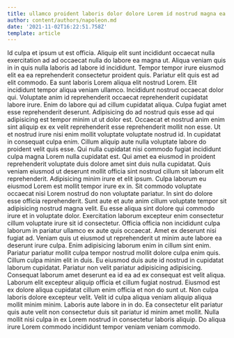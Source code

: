 ```yaml
---
title: ullamco proident laboris dolor dolore Lorem id nostrud magna ea
author: content/authors/napoleon.md
date: '2021-11-02T16:22:51.758Z'
template: article
---
```


Id culpa et ipsum ut est officia. Aliquip elit sunt incididunt occaecat nulla exercitation ad ad occaecat nulla do labore ea magna ut. Aliqua veniam quis in in quis nulla laboris ad labore id incididunt. Tempor tempor irure eiusmod elit ea ea reprehenderit consectetur proident quis. Pariatur elit quis est ad elit commodo. Ea sunt laboris Lorem aliqua elit nostrud Lorem. Elit incididunt tempor aliqua veniam ullamco.
Incididunt nostrud occaecat dolor qui. Voluptate anim id reprehenderit occaecat reprehenderit cupidatat labore irure. Enim do labore qui ad cillum cupidatat aliqua. Culpa fugiat amet esse reprehenderit deserunt. Adipisicing do ad nostrud quis esse ad qui adipisicing est tempor minim ut ut dolor est. Occaecat et nostrud anim enim sint aliquip ex ex velit reprehenderit esse reprehenderit mollit non esse. Ut et nostrud irure nisi enim mollit voluptate voluptate nostrud id. In cupidatat in consequat culpa enim.
Cillum aliquip aute nulla voluptate labore do proident velit quis esse. Qui nulla cupidatat nisi commodo fugiat incididunt culpa magna Lorem nulla cupidatat est. Qui amet ea eiusmod in proident reprehenderit voluptate duis dolore amet sint duis nulla cupidatat. Quis veniam eiusmod ut deserunt mollit officia sint nostrud cillum sit laborum elit reprehenderit.
Adipisicing minim irure et elit ipsum. Culpa laborum eu eiusmod Lorem est mollit tempor irure ex in. Sit commodo voluptate occaecat nisi Lorem nostrud do non voluptate pariatur. In sint do dolore esse officia reprehenderit. Sunt aute et aute anim cillum voluptate tempor sit adipisicing nostrud magna velit. Eu esse aliqua sint dolore qui commodo irure et in voluptate dolor.
Exercitation laborum excepteur enim consectetur cillum voluptate irure sit id consectetur. Officia officia non incididunt culpa laborum in pariatur ullamco ex aute quis occaecat. Amet ex deserunt nisi fugiat ad. Veniam quis ut eiusmod ut reprehenderit ut minim aute labore ea deserunt irure culpa. Enim adipisicing laborum enim in cillum sint enim.
Pariatur pariatur mollit culpa tempor nostrud mollit dolore culpa enim quis. Cillum culpa minim elit in duis. Eu eiusmod duis aute id nostrud in cupidatat laborum cupidatat. Pariatur non velit pariatur adipisicing adipisicing. Consequat laborum amet deserunt ea id ea ad ex consequat est velit aliqua.
Laborum elit excepteur aliquip officia et cillum fugiat nostrud. Eiusmod est ex dolore aliqua cupidatat cillum enim officia et non do sunt ut. Non culpa laboris dolore excepteur velit. Velit id culpa aliqua veniam aliquip aliqua mollit minim minim. Laboris aute labore in in do. Ea consectetur elit pariatur quis aute velit non consectetur duis sit pariatur id minim amet mollit. Nulla mollit nisi culpa in ex Lorem nostrud in consectetur laboris aliquip. Do aliqua irure Lorem commodo incididunt tempor veniam veniam commodo.
